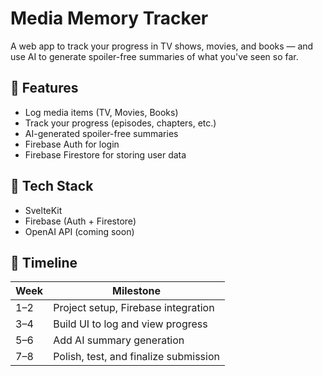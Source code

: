 # Media Memory Tracker

A web app to track your progress in TV shows, movies, and books — and use AI to generate spoiler-free summaries of what you've seen so far.

## 🚀 Features

- Log media items (TV, Movies, Books)
- Track your progress (episodes, chapters, etc.)
- AI-generated spoiler-free summaries
- Firebase Auth for login
- Firebase Firestore for storing user data

## 🧰 Tech Stack

- SvelteKit
- Firebase (Auth + Firestore)
- OpenAI API (coming soon)

## 📅 Timeline

| Week | Milestone |
|------|-----------|
| 1–2  | Project setup, Firebase integration |
| 3–4  | Build UI to log and view progress |
| 5–6  | Add AI summary generation |
| 7–8  | Polish, test, and finalize submission |
